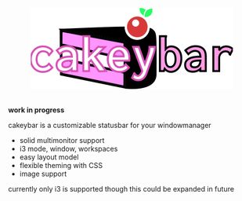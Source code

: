 <div align="center">
    <img src="docs/logo.svg.png" alt="mspaint">
    <br>
</div>
<br>

**work in progress**

cakeybar is a customizable statusbar for your windowmanager

* solid multimonitor support
* i3 mode, window, workspaces
* easy layout model
* flexible theming with CSS
* image support

currently only i3 is supported though this could be expanded in future
